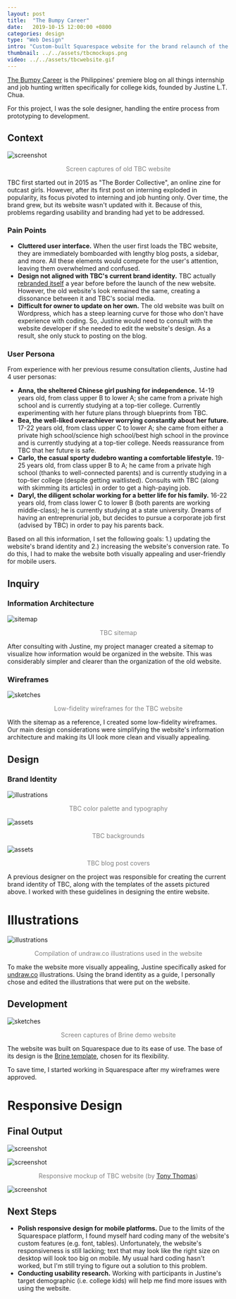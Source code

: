 ```yaml
---
layout: post
title:  "The Bumpy Career"
date:   2019-10-15 12:00:00 +0800
categories: design
type: "Web Design"
intro: "Custom-built Squarespace website for the brand relaunch of the premiere career blog for college kids in the Philippines."
thumbnail: ../../assets/tbcmockups.png
video: ../../assets/tbcwebsite.gif
---
```

[The Bumpy Career](https://www.thebumpycareer.com/) is the Philippines' premiere blog on all things internship and job hunting written specifically for college kids, founded by Justine L.T. Chua.

For this project, I was the sole designer, handling the entire process from prototyping to development.

## Context

![screenshot](../../assets/oldtbcscreenshot.png)

<p style="text-align:center;color:grey;">Screen captures of old TBC website</p>

TBC first started out in 2015 as "The Border Collective", an online zine for outcast girls. However, after its first post on interning exploded in popularity, its focus pivoted to interning and job hunting only. Over time, the brand grew, but its website wasn't updated with it. Because of this, problems regarding usability and branding had yet to be addressed.

### Pain Points

- **Cluttered user interface.** When the user first loads the TBC website, they are immediately bomboarded with lengthy blog posts, a sidebar, and more. All these elements would compete for the user's attention, leaving them overwhelmed and confused.
- **Design not aligned with TBC's current brand identity.** TBC actually <a href="https://www.facebook.com/thebumpycareer/photos/a.1100363006654791/1821847667839651/?type=3&theater">rebranded itself</a> a year before before the launch of the new website. However, the old website's look remained the same, creating a dissonance between it and TBC's social media.
- **Difficult for owner to update on her own.** The old website was built on Wordpress, which has a steep learning curve for those who don't have experience with coding. So, Justine would need to consult with the website developer if she needed to edit the website's design. As a result, she only stuck to posting on the blog.


### User Persona
From experience with her previous resume consultation clients, Justine had 4 user personas:
- **Anna, the sheltered Chinese girl pushing for independence.** 14-19 years old, from class upper B to lower A; she came from a private high school and is currently studying at a top-tier college. Currently experimenting with her future plans through blueprints from TBC.
- **Bea, the well-liked overachiever worrying constantly about her future.** 17-22 years old, from class upper C to lower A; she came from either a private high school/science high school/best high school in the province and is currently studying at a top-tier college. Needs reassurance from TBC that her future is safe.
- **Carlo, the casual sporty dudebro wanting a comfortable lifestyle.** 19-25 years old, from class upper B to A; he came from a private high school (thanks to well-connected parents) and is currently studying in a top-tier college (despite getting waitlisted). Consults with TBC (along with skimming its articles) in order to get a high-paying job.
- **Daryl, the diligent scholar working for a better life for his family.** 16-22 years old, from class lower C to lower B (both parents are working middle-class); he is currently studying at a state university. Dreams of having an entreprenurial job, but decides to pursue a corporate job first (advised by TBC) in order to pay his parents back.

Based on all this information, I set the following goals: 1.) updating the website's brand identity and 2.) increasing the website's conversion rate. To do this, I had to make the website both visually appealing and user-friendly for mobile users.


## Inquiry

### Information Architecture

![sitemap](../../assets/tbcsitemap.png)

<p style="text-align:center;color:grey;">TBC sitemap</p>

After consulting with Justine, my project manager created a sitemap to visualize how information would be organized in the website. This was considerably simpler and clearer than the organization of the old website.

### Wireframes

![sketches](../../assets/tbcsketches.png)

<p style="text-align:center;color:grey;">Low-fidelity wireframes for the TBC website</p>

With the sitemap as a reference, I created some low-fidelity wireframes. Our main design considerations were simplifying the website's information architecture and making its UI look more clean and visually appealing.

## Design

### Brand Identity

![illustrations](../../assets/tbcidentity.png)

<p style="text-align:center;color:grey;">TBC color palette and typography</p>

![assets](../../assets/tbcbackgrounds.png)

<p style="text-align:center;color:grey;">TBC backgrounds</p>

![assets](../../assets/tbcassets.png)

<p style="text-align:center;color:grey;">TBC blog post covers</p>

A previous designer on the project was responsible for creating the current brand identity of TBC, along with the templates of the assets pictured above. I worked with these guidelines in designing the entire website. 

# Illustrations

![illustrations](../../assets/tbcillustrations.png)

<p style="text-align:center;color:grey;">Compilation of undraw.co illustrations used in the website</p>

To make the website more visually appealing, Justine specifically asked for <a href="http://undraw.co">undraw.co</a> illustrations. Using the brand identity as a guide, I personally chose and edited the illustrations that were put on the website.

## Development

![sketches](../../assets/brinescreenshot.png)

<p style="text-align:center;color:grey;">Screen captures of Brine demo website</p>

The website was built on Squarespace due to its ease of use. The base of its design is the <a href="https://www.squarespace.com/templates/brine">Brine template</a>, chosen for its flexibility. 

To save time, I started working in Squarespace after my wireframes were approved.

# Responsive Design

## Final Output

![screenshot](../../assets/newtbcscreencaps.png)

![screenshot](../../assets/tbcmockups.png)

<p style="text-align:center;color:grey;">Responsive mockup of TBC website (by <a href="https://medialoot.com/item/responsive-screen-perspective-mockup/">Tony Thomas</a>)</p>


![screenshot](../../assets/tbcwebsite.gif)

## Next Steps
- **Polish responsive design for mobile platforms.** Due to the limits of the Squarespace platform, I found myself hard coding many of the website's custom features (e.g. font, tables). Unfortunately, the website's responsiveness is still lacking; text that may look like the right size on desktop will look too big on mobile. My usual hard coding hasn't worked, but I'm still trying to figure out a solution to this problem.
- **Conducting usability research.** Working with participants in Justine's target demographic (i.e. college kids) will help me find more issues with using the website.
